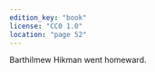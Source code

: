 ```yaml
---
edition_key: "book"
license: "CC0 1.0"
location: "page 52"
---
```

Barthilmew Hikman went homeward.
